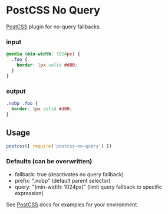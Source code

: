 # PostCSS No Query

[PostCSS](https://postcss.org) plugin for no-query fallbacks.

### input

```css
@media (min-width: 1024px) {
  .foo {
    border: 1px solid #d00;
  }
}
```

### output

```css
.nobp .foo {
  border: 1px solid #d00;
}
```

## Usage

```js
postcss([ require('postcss-no-query') ])
```

### Defaults (can be overwritten)

* fallback: true (deactivates no query fallback)
* prefix: ".nobp" (default parent selector)
* query: "(min-width: 1024px)" (limit query fallback to specific expression)

See [PostCSS](https://github.com/postcss/postcss/tree/master/docs) docs for examples for your environment.
